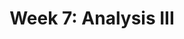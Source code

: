 ---
layout: default
title: "Week 7: Analysis III"
has_children: false
parent: "Lectures"
nav_order: 7
---